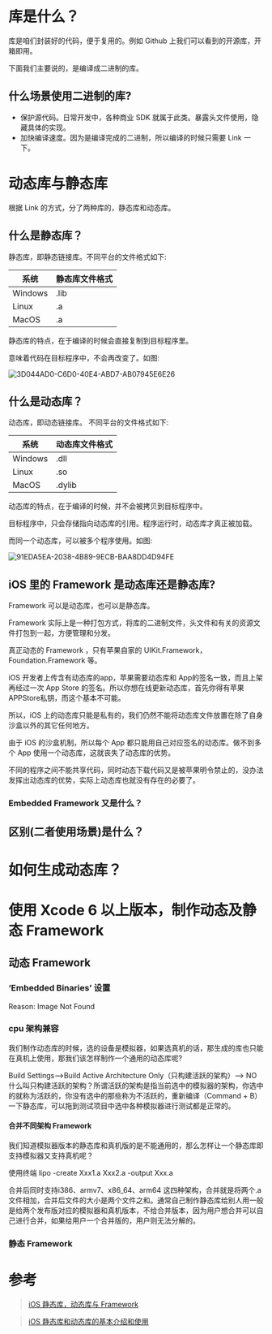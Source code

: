 # 库是什么？

库是咱们封装好的代码，便于复用的。例如 Github 上我们可以看到的开源库，开箱即用。

下面我们主要说的，是编译成二进制的库。

## 什么场景使用二进制的库?

- 保护源代码。日常开发中，各种商业 SDK 就属于此类。暴露头文件使用，隐藏具体的实现。
- 加快编译速度。因为是编译完成的二进制，所以编译的时候只需要 Link 一下。

# 动态库与静态库

根据 Link 的方式，分了两种库的，静态库和动态库。

## 什么是静态库？

静态库，即静态链接库。不同平台的文件格式如下:


| 系统 | 静态库文件格式 | 
| --- | --- | 
| Windows | .lib |
| Linux | .a  |
| MacOS | .a  |

静态库的特点，在于编译的时候会直接复制到目标程序里。

意味着代码在目标程序中，不会再改变了。如图:

![3D044AD0-C6D0-40E4-ABD7-AB07945E6E26](http://7xiym9.com1.z0.glb.clouddn.com/3D044AD0-C6D0-40E4-ABD7-AB07945E6E26.png)


## 什么是动态库？

动态库，即动态链接库。
不同平台的文件格式如下:

| 系统 | 动态库文件格式 | 
| --- | --- | 
| Windows | .dll |
| Linux | .so  |
| MacOS | .dylib  |

动态库的特点，在于编译的时候，并不会被拷贝到目标程序中。

目标程序中，只会存储指向动态库的引用。程序运行时，动态库才真正被加载。

而同一个动态库，可以被多个程序使用。如图:

![91EDA5EA-2038-4B89-9ECB-BAA8DD4D94FE](http://7xiym9.com1.z0.glb.clouddn.com/91EDA5EA-2038-4B89-9ECB-BAA8DD4D94FE.png)


## iOS 里的 Framework 是动态库还是静态库?

Framework 可以是动态库，也可以是静态库。

Framework 实际上是一种打包方式，将库的二进制文件，头文件和有关的资源文件打包到一起，方便管理和分发。

真正动态的 Framework ，只有苹果自家的 UIKit.Framework，Foundation.Framework 等。

iOS 开发者上传含有动态库的app，苹果需要动态库和 App的签名一致，而且上架再经过一次 App Store 的签名。所以你想在线更新动态库，首先你得有苹果APPStore私钥，而这个基本不可能。

所以，iOS 上的动态库只能是私有的，我们仍然不能将动态库文件放置在除了自身沙盒以外的其它任何地方。

由于 iOS 的沙盒机制，所以每个 App 都只能用自己对应签名的动态库。做不到多个 App 使用一个动态库，这就丧失了动态库的优势。

不同的程序之间不能共享代码，同时动态下载代码又是被苹果明令禁止的，没办法发挥出动态库的优势，实际上动态库也就没有存在的必要了。


### Embedded Framework 又是什么？

## 区别(二者使用场景)是什么？

# 如何生成动态库？

# 使用 Xcode 6 以上版本，制作动态及静态 Framework

## 动态 Framework 

### ‘Embedded Binaries’ 设置

Reason: Image Not Found

###  cpu 架构兼容

我们制作动态库的时候，选的设备是模拟器，如果选真机的话，那生成的库也只能在真机上使用，那我们该怎样制作一个通用的动态库呢?

Build Settings—>Build Active Architecture Only（只构建活跃的架构）—-> NO
什么叫只构建活跃的架构？所谓活跃的架构是指当前选中的模拟器的架构，你选中的就称为活跃的，你没有选中的那些称为不活跃的，重新编译（Command + B）一下静态库，可以拖到测试项目中选中各种模拟器进行测试都是正常的。

#### 合并不同架构 Framework

我们知道模拟器版本的静态库和真机版的是不能通用的，那么怎样让一个静态库即支持模拟器又支持真机呢？

使用终端 lipo -create Xxx1.a Xxx2.a -output Xxx.a

合并后同时支持i386、armv7、x86_64、arm64 这四种架构，合并就是将两个.a文件相加，合并后文件的大小是两个文件之和。通常自己制作静态库给别人用一般是给两个发布版对应的模拟器和真机版本，不给合并版本，因为用户想合并可以自己进行合并，如果给用户一个合并版的，用户则无法分解的。

### 静态 Framework 


# 参考

>[iOS 静态库，动态库与 Framework](https://segmentfault.com/a/1190000004920754)

>[iOS 静态库和动态库的基本介绍和使用](http://ios.jobbole.com/89871/) 

